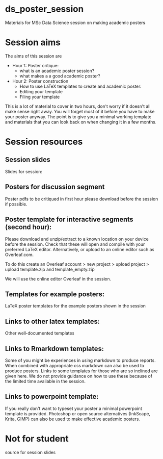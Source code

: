 # ds_poster_session
Materials for MSc Data Science session on making academic posters

# Session aims
The aims of this session are
 - Hour 1: Poster critique:
     - what is an academic poster session?
     - what makes a a good academic poster?
 - Hour 2: Poster construction
     - How to use LaTeX templates to create and academic poster. 
     - Editing your template 
     - Filing your template

This is a lot of material to cover in two hours, don't worry if it doesn't all make sense right away. 
You will forget most of it before you have to make your poster anyway. 
The point is to give you a minimal working template and materials that you can look back on when changing it in a few months.  

# Session resources

## Session slides 
Slides for session: 

## Posters for discussion segment
Poster pdfs to be critiqued in first hour please download before the session if possible.


## Poster template for interactive segments (second hour): 
Please download and unzip/extract to a known location on your device before the session.
Check that these will open and compile with your preferred LaTeX editor. 
Alternatively, or upload to an online editor such as Overleaf.com.

To do this create an Overleaf account > new project > upload project > upload template.zip and template_empty.zip

We will use the online editor Overleaf in the session.
  
## Templates for example posters: 
LaTeX poster templates for the example posters shown in the session

## Links to other latex templates: 
Other well-documented templates
## Links to Rmarkdown templates: 
  Some of you might be experiences in using markdown to produce reports. When combined with appropriate css markdown can also be used to produce posters. Links to some templates for those who are so inclined are given here. We do not provide guidance on how to use these because of the limited time available in the session. 
## Links to powerpoint template: 
  If you really don't want to typeset your poster a minimal powerpoint template is provided. Photoshop or open source alternatives (InkScape, Krita, GIMP) can also be used to make effective academic posters.

# Not for student 
source for session slides
